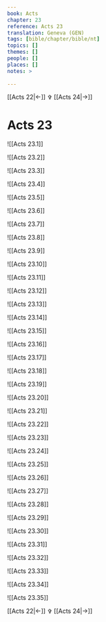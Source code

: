 ```yaml
---
book: Acts
chapter: 23
reference: Acts 23
translation: Geneva (GEN)
tags: [bible/chapter/bible/nt]
topics: []
themes: []
people: []
places: []
notes: >
  
---
```


[[Acts 22|<-]] ✞ [[Acts 24|->]]

# Acts 23

![[Acts 23.1]]

![[Acts 23.2]]

![[Acts 23.3]]

![[Acts 23.4]]

![[Acts 23.5]]

![[Acts 23.6]]

![[Acts 23.7]]

![[Acts 23.8]]

![[Acts 23.9]]

![[Acts 23.10]]

![[Acts 23.11]]

![[Acts 23.12]]

![[Acts 23.13]]

![[Acts 23.14]]

![[Acts 23.15]]

![[Acts 23.16]]

![[Acts 23.17]]

![[Acts 23.18]]

![[Acts 23.19]]

![[Acts 23.20]]

![[Acts 23.21]]

![[Acts 23.22]]

![[Acts 23.23]]

![[Acts 23.24]]

![[Acts 23.25]]

![[Acts 23.26]]

![[Acts 23.27]]

![[Acts 23.28]]

![[Acts 23.29]]

![[Acts 23.30]]

![[Acts 23.31]]

![[Acts 23.32]]

![[Acts 23.33]]

![[Acts 23.34]]

![[Acts 23.35]]

[[Acts 22|<-]] ✞ [[Acts 24|->]]
